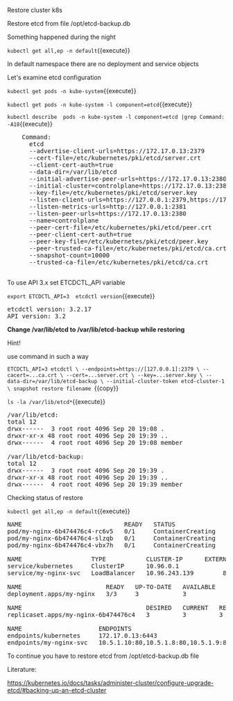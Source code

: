 Restore cluster k8s

Restore etcd from file /opt/etcd-backup.db


Something happened during the night

`kubectl get all,ep -n default`{{execute}}

In default namespace there are no deployment and service objects

Let's examine etcd configuration 

`kubectl get pods -n kube-system`{{execute}}

`kubectl get pods -n kube-system -l component=etcd`{{execute}}

`kubectl describe  pods -n kube-system -l component=etcd |grep Command: -A18`{{execute}}

<pre>
    Command:
      etcd
      --advertise-client-urls=https://172.17.0.13:2379
      --cert-file=/etc/kubernetes/pki/etcd/server.crt
      --client-cert-auth=true
      --data-dir=/var/lib/etcd
      --initial-advertise-peer-urls=https://172.17.0.13:2380
      --initial-cluster=controlplane=https://172.17.0.13:2380
      --key-file=/etc/kubernetes/pki/etcd/server.key
      --listen-client-urls=https://127.0.0.1:2379,https://172.17.0.13:2379
      --listen-metrics-urls=http://127.0.0.1:2381
      --listen-peer-urls=https://172.17.0.13:2380
      --name=controlplane
      --peer-cert-file=/etc/kubernetes/pki/etcd/peer.crt
      --peer-client-cert-auth=true
      --peer-key-file=/etc/kubernetes/pki/etcd/peer.key
      --peer-trusted-ca-file=/etc/kubernetes/pki/etcd/ca.crt
      --snapshot-count=10000
      --trusted-ca-file=/etc/kubernetes/pki/etcd/ca.crt

</pre>

To use API 3.x set ETCDCTL_API variable

`export ETCDCTL_API=3 
etcdctl version`{{execute}}
<pre>
etcdctl version: 3.2.17
API version: 3.2
</pre>

**Change /var/lib/etcd to /var/lib/etcd-backup while restoring** 

Hint!

use command in such a way

`ETCDCTL_API=3 etcdctl \
  --endpoints=https://[127.0.0.1]:2379 \
  --cacert=...ca.crt \
  --cert=...server.crt \
  --key=...server.key \
  --data-dir=/var/lib/etcd-backup \
  --initial-cluster-token etcd-cluster-1 \
  snapshot restore filename
  `{{copy}}


`ls -la /var/lib/etcd*`{{execute}}

<pre>
/var/lib/etcd:
total 12
drwx------  3 root root 4096 Sep 20 19:08 .
drwxr-xr-x 48 root root 4096 Sep 20 19:39 ..
drwx------  4 root root 4096 Sep 20 19:08 member

/var/lib/etcd-backup:
total 12
drwx------  3 root root 4096 Sep 20 19:39 .
drwxr-xr-x 48 root root 4096 Sep 20 19:39 ..
drwx------  4 root root 4096 Sep 20 19:39 member
</pre>



Checking status of restore

`kubectl get all,ep -n default`{{execute}}

<pre>
NAME                            READY   STATUS              RESTARTS   AGE
pod/my-nginx-6b474476c4-rc6v5   0/1     ContainerCreating   0          43m
pod/my-nginx-6b474476c4-slzqb   0/1     ContainerCreating   0          43m
pod/my-nginx-6b474476c4-vbx7h   0/1     ContainerCreating   0          43m

NAME                   TYPE           CLUSTER-IP      EXTERNAL-IP   PORT(S)        AGE
service/kubernetes     ClusterIP      10.96.0.1       <none>        443/TCP        47m
service/my-nginx-svc   LoadBalancer   10.96.243.139   <pending>     80:30364/TCP   46m

NAME                       READY   UP-TO-DATE   AVAILABLE   AGE
deployment.apps/my-nginx   3/3     3            3           46m

NAME                                  DESIRED   CURRENT   READY   AGE
replicaset.apps/my-nginx-6b474476c4   3         3         3       46m

NAME                     ENDPOINTS                              AGE
endpoints/kubernetes     172.17.0.13:6443                       47m
endpoints/my-nginx-svc   10.5.1.10:80,10.5.1.8:80,10.5.1.9:80   46m
</pre>

To continue you have to restore etcd from /opt/etcd-backup.db file


Literature:

https://kubernetes.io/docs/tasks/administer-cluster/configure-upgrade-etcd/#backing-up-an-etcd-cluster







